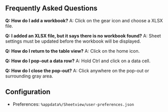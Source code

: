## Frequently Asked Questions
**Q: How do I add a workbook?**
A: Click on the gear icon and choose a XLSX file.

**Q: I added an XLSX file, but it says there is no workbook found?**
A: Sheet settings must be updated before the workbook will be displayed.

**Q: How do I return to the table view?**
A: Click on the home icon.

**Q: How do I pop-out a data row?**
A: Hold Ctrl and click on a data cell.

**Q: How do I close the pop-out?**
A: Click anywhere on the pop-out or surrounding gray area.

## Configuration
 - Preferences: `%appdata%/Sheetview/user-preferences.json`